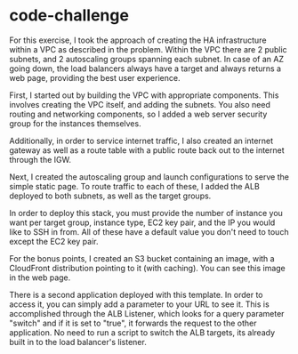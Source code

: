 # code-challenge

For this exercise, I took the approach of creating the HA infrastructure within a VPC as described in the problem. Within the VPC there are 2 public subnets, and 2 autoscaling groups spanning each subnet. In case of an AZ going down, the load balancers always have a target and always returns a web page, providing the best user experience.

First, I started out by building the VPC with appropriate components. This involves creating the VPC itself, and adding the subnets. You also need routing and networking components, so I added a web server security group for the instances themselves. 

Additionally, in order to service internet traffic, I also created an internet gateway as well as a route table with a public route back out to the internet through the IGW.

Next, I created the autoscaling group and launch configurations to serve the simple static page. To route traffic to each of these, I added the ALB deployed to both subnets, as well as the target groups.

In order to deploy this stack, you must provide the number of instance you want per target group, instance type, EC2 key pair, and the IP you would like to SSH in from. All of these have a default value you don't need to touch except the EC2 key pair.

For the bonus points, I created an S3 bucket containing an image, with a CloudFront distribution pointing to it (with caching). You can see this image in the web page.

There is a second application deployed with this template. In order to access it, you can simply add a parameter to your URL to see it. This is accomplished through the ALB Listener, which looks for a query parameter "switch" and if it is set to "true", it forwards the request to the other application. No need to run a script to switch the ALB targets, its already built in to the load balancer's listener.
